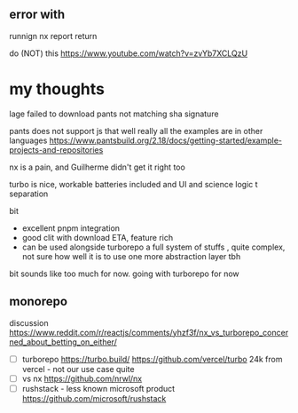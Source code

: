 
## error with 
runnign nx report return 

do (NOT) this
https://www.youtube.com/watch?v=zvYb7XCLQzU


# my thoughts

lage failed to download
pants not matching sha signature

pants does not support js that well really
all the examples are in other languages
<https://www.pantsbuild.org/2.18/docs/getting-started/example-projects-and-repositories>

nx is a pain, and Guilherme didn't get it right too

turbo is nice, workable batteries included and UI and science logic t separation

bit

- excellent pnpm integration
- good clit with download ETA, feature rich
- can be used alongside turborepo
a full system of stuffs , quite complex, not sure how well it is to use
one more abstraction layer tbh

bit sounds like too much for now. going with turborepo for now

## monorepo

discussion
<https://www.reddit.com/r/reactjs/comments/yhzf3f/nx_vs_turborepo_concerned_about_betting_on_either/>

- [ ] turborepo <https://turbo.build/> <https://github.com/vercel/turbo> 24k from vercel - not our use case quite
- [ ] vs nx <https://github.com/nrwl/nx>
- [ ] rushstack - less known microsoft product <https://github.com/microsoft/rushstack>